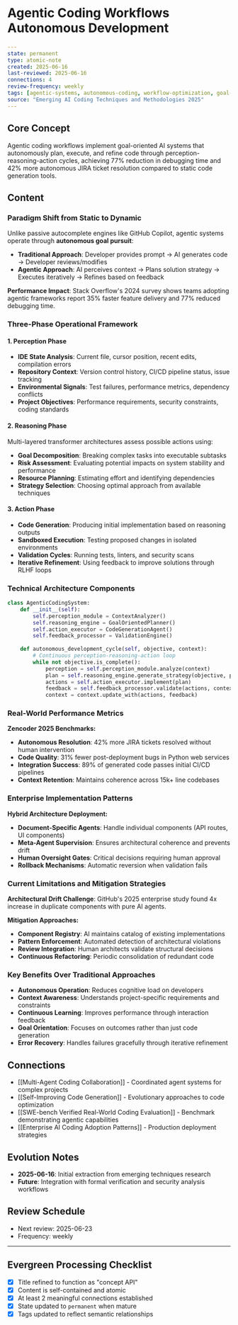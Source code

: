 # Agentic Coding Workflows Autonomous Development

```yaml
---
state: permanent
type: atomic-note
created: 2025-06-16
last-reviewed: 2025-06-16
connections: 4
review-frequency: weekly
tags: [agentic-systems, autonomous-coding, workflow-optimization, goal-oriented-ai, iterative-refinement]
source: "Emerging AI Coding Techniques and Methodologies 2025"
---
```

## Core Concept

Agentic coding workflows implement goal-oriented AI systems that autonomously plan, execute, and refine code through perception-reasoning-action cycles, achieving 77% reduction in debugging time and 42% more autonomous JIRA ticket resolution compared to static code generation tools.

## Content

### Paradigm Shift from Static to Dynamic
Unlike passive autocomplete engines like GitHub Copilot, agentic systems operate through **autonomous goal pursuit**:

- **Traditional Approach**: Developer provides prompt → AI generates code → Developer reviews/modifies
- **Agentic Approach**: AI perceives context → Plans solution strategy → Executes iteratively → Refines based on feedback

**Performance Impact**: Stack Overflow's 2024 survey shows teams adopting agentic frameworks report 35% faster feature delivery and 77% reduced debugging time.

### Three-Phase Operational Framework

#### 1. Perception Phase
- **IDE State Analysis**: Current file, cursor position, recent edits, compilation errors
- **Repository Context**: Version control history, CI/CD pipeline status, issue tracking
- **Environmental Signals**: Test failures, performance metrics, dependency conflicts
- **Project Objectives**: Performance requirements, security constraints, coding standards

#### 2. Reasoning Phase  
Multi-layered transformer architectures assess possible actions using:
- **Goal Decomposition**: Breaking complex tasks into executable subtasks
- **Risk Assessment**: Evaluating potential impacts on system stability and performance
- **Resource Planning**: Estimating effort and identifying dependencies
- **Strategy Selection**: Choosing optimal approach from available techniques

#### 3. Action Phase
- **Code Generation**: Producing initial implementation based on reasoning outputs
- **Sandboxed Execution**: Testing proposed changes in isolated environments
- **Validation Cycles**: Running tests, linters, and security scans
- **Iterative Refinement**: Using feedback to improve solutions through RLHF loops

### Technical Architecture Components

```python
class AgenticCodingSystem:
    def __init__(self):
        self.perception_module = ContextAnalyzer()
        self.reasoning_engine = GoalOrientedPlanner()
        self.action_executor = CodeGenerationAgent()
        self.feedback_processor = ValidationEngine()
        
    def autonomous_development_cycle(self, objective, context):
        # Continuous perception-reasoning-action loop
        while not objective.is_complete():
            perception = self.perception_module.analyze(context)
            plan = self.reasoning_engine.generate_strategy(objective, perception)
            actions = self.action_executor.implement(plan)
            feedback = self.feedback_processor.validate(actions, context)
            context = context.update_with(actions, feedback)
```

### Real-World Performance Metrics
**Zencoder 2025 Benchmarks:**
- **Autonomous Resolution**: 42% more JIRA tickets resolved without human intervention
- **Code Quality**: 31% fewer post-deployment bugs in Python web services
- **Integration Success**: 89% of generated code passes initial CI/CD pipelines
- **Context Retention**: Maintains coherence across 15k+ line codebases

### Enterprise Implementation Patterns
**Hybrid Architecture Deployment:**
- **Document-Specific Agents**: Handle individual components (API routes, UI components)
- **Meta-Agent Supervision**: Ensures architectural coherence and prevents drift
- **Human Oversight Gates**: Critical decisions requiring human approval
- **Rollback Mechanisms**: Automatic reversion when validation fails

### Current Limitations and Mitigation Strategies
**Architectural Drift Challenge**: GitHub's 2025 enterprise study found 4x increase in duplicate components with pure AI agents.

**Mitigation Approaches:**
- **Component Registry**: AI maintains catalog of existing implementations
- **Pattern Enforcement**: Automated detection of architectural violations
- **Review Integration**: Human architects validate structural decisions
- **Continuous Refactoring**: Periodic consolidation of redundant code

### Key Benefits Over Traditional Approaches
- **Autonomous Operation**: Reduces cognitive load on developers
- **Context Awareness**: Understands project-specific requirements and constraints
- **Continuous Learning**: Improves performance through interaction feedback
- **Goal Orientation**: Focuses on outcomes rather than just code generation
- **Error Recovery**: Handles failures gracefully through iterative refinement

## Connections

- [[Multi-Agent Coding Collaboration]] - Coordinated agent systems for complex projects  
- [[Self-Improving Code Generation]] - Evolutionary approaches to code optimization
- [[SWE-bench Verified Real-World Coding Evaluation]] - Benchmark demonstrating agentic capabilities
- [[Enterprise AI Coding Adoption Patterns]] - Production deployment strategies

## Evolution Notes

- **2025-06-16**: Initial extraction from emerging techniques research
- **Future**: Integration with formal verification and security analysis workflows

## Review Schedule

- Next review: 2025-06-23  
- Frequency: weekly

---

## Evergreen Processing Checklist

- [x] Title refined to function as "concept API"
- [x] Content is self-contained and atomic
- [x] At least 2 meaningful connections established
- [x] State updated to `permanent` when mature
- [x] Tags updated to reflect semantic relationships